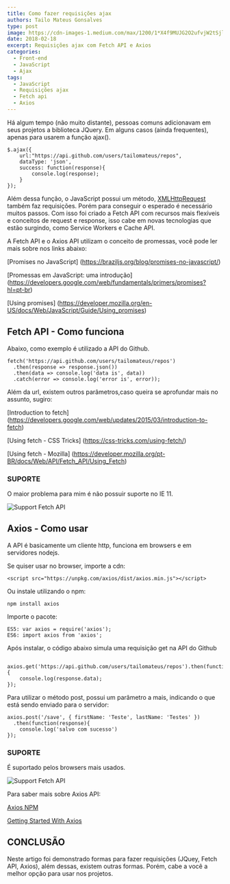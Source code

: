 ```yaml
---
title: Como fazer requisições ajax
authors: Tailo Mateus Gonsalves
type: post
image: https://cdn-images-1.medium.com/max/1200/1*X4f9MUJG2O2ufvjW2tSjlg.png
date: 2018-02-18
excerpt: Requisições ajax com Fetch API e Axios
categories:
  - Front-end
  - JavaScript
  - Ajax
tags:
  - JavaScript
  - Requisições ajax
  - Fetch api
  - Axios
---
```


Há algum tempo (não muito distante), pessoas comuns adicionavam em seus projetos a biblioteca JQuery.
Em alguns casos (ainda frequentes), apenas para usarem a função ajax().

```
$.ajax({
    url:"https://api.github.com/users/tailomateus/repos",
    dataType: 'json',
    success: function(response){
		console.log(response);
    }
});
```

Além dessa função, o JavaScript possui um método, 
[XMLHttpRequest](https://developer.mozilla.org/pt-BR/docs/Web/API/XMLHttpRequest) também faz requisições.
Porém para conseguir o esperado é necessário muitos passos. 
Com isso foi criado a Fetch API com recursos mais flexíveis e conceitos de request e response, 
isso cabe em novas tecnologias que estão surgindo, como Service Workers e Cache API.

A Fetch API e o Axios API utilizam o conceito de promessas, você pode ler mais sobre nos links abaixo:

[Promises no JavaScript] (https://braziljs.org/blog/promises-no-javascript/)

[Promessas em JavaScript: uma introdução] (https://developers.google.com/web/fundamentals/primers/promises?hl=pt-br)

[Using promises] (https://developer.mozilla.org/en-US/docs/Web/JavaScript/Guide/Using_promises)

## Fetch API - Como funciona

Abaixo, como exemplo é utilizado a API do Github. 

```
fetch('https://api.github.com/users/tailomateus/repos')
  .then(response => response.json())
  .then(data => console.log('data is', data))
  .catch(error => console.log('error is', error));
```
Além da url, existem outros parâmetros,caso queira se aprofundar mais no assunto, sugiro:

[Introduction to fetch] (https://developers.google.com/web/updates/2015/03/introduction-to-fetch)

[Using fetch - CSS Tricks] (https://css-tricks.com/using-fetch/)

[Using fetch - Mozilla] (https://developer.mozilla.org/pt-BR/docs/Web/API/Fetch_API/Using_Fetch)


### SUPORTE 

O maior problema para mim é não possuir suporte no IE 11.

![Support Fetch API](https://tailomateus.github.io/images/support_fetch.png)


## Axios - Como usar

A API é basicamente um cliente http, funciona em browsers e em servidores nodejs. 

Se quiser usar no browser, importe a cdn:

```
<script src="https://unpkg.com/axios/dist/axios.min.js"></script>
```

Ou instale utilizando o npm: 

```
npm install axios
```

Importe o pacote: 

```
ES5: var axios = require('axios'); 
ES6: import axios from 'axios';
```


Após instalar, o código abaixo simula uma requisição get na API do Github


```

axios.get('https://api.github.com/users/tailomateus/repos').then(function(response){
    console.log(response.data); 
}); 

```

Para utilizar o método post, possui um parâmetro a mais, indicando o que está sendo enviado para o servidor: 

```
axios.post('/save', { firstName: 'Teste', lastName: 'Testes' })
  .then(function(response){
    console.log('salvo com sucesso')
});
```

### SUPORTE

É suportado pelos browsers mais usados.

![Support Fetch API](https://tailomateus.github.io/images/support_axios.png)

Para saber mais sobre Axios API:

[Axios NPM](https://www.npmjs.com/package/axios)

[Getting Started With Axios](https://medium.com/codingthesmartway-com-blog/getting-started-with-axios-166cb0035237)

## CONCLUSÃO

Neste artigo foi demonstrado formas para fazer requisições (JQuey, Fetch API, Axios), além dessas, existem outras formas. Porém, 
cabe a você a melhor opção para usar nos projetos.
